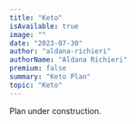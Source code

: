 ```yaml
---
title: "Keto"
isAvailable: true
image: ""
date: "2023-07-30"
author: "aldana-richieri"
authorName: "Aldana Richieri"
premium: false
summary: "Keto Plan"
topic: "Keto"
---
```


Plan under construction.
